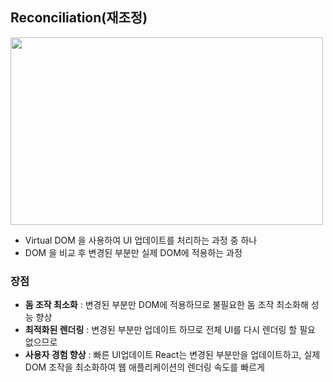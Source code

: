 ## Reconciliation(재조정)

<img src="https://github.com/devjjin/Cookbook/assets/38846447/3cf441bc-e340-43fd-ac02-cad808fa0b8b" width="500" height="300"/>

- Virtual DOM 을 사용하여 UI 업데이트를 처리하는 과정 중 하나
- DOM 을 비교 후 변경된 부분만 실제 DOM에 적용하는 과정

### 장점
- **돔 조작 최소화** : 변경된 부분만 DOM에 적용하므로 불필요한 돔 조작 최소화해 성능 향상
- **최적화된 렌더링** : 변경된 부분만 업데이트 하므로 전체 UI를 다시 렌더링 할 필요 없으므로
- **사용자 경험 향상** : 빠른 UI업데이트 React는 변경된 부분만을 업데이트하고, 실제 DOM 조작을 최소화하여 웹 애플리케이션의 렌더링 속도를 빠르게
